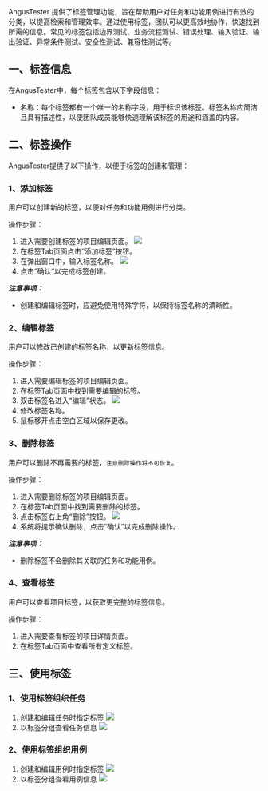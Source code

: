 [//]: # (标签管理)

[//]: # (=====)

AngusTester 提供了标签管理功能，旨在帮助用户对任务和功能用例进行有效的分类，以提高检索和管理效率。通过使用标签，团队可以更高效地协作，快速找到所需的信息。常见的标签包括边界测试、业务流程测试、错误处理、输入验证、输出验证、异常条件测试、安全性测试、兼容性测试等。

## 一、标签信息

在AngusTester中，每个标签包含以下字段信息：

- 名称：每个标签都有一个唯一的名称字段，用于标识该标签。标签名称应简洁且具有描述性，以便团队成员能够快速理解该标签的用途和涵盖的内容。

## 二、标签操作

AngusTester提供了以下操作，以便于标签的创建和管理：

### 1、添加标签

用户可以创建新的标签，以便对任务和功能用例进行分类。

操作步骤：

1. 进入需要创建标签的项目编辑页面。
   ![](https://bj-c1-prod-files.xcan.cloud/storage/pubapi/v1/file/project-edit.png?fid=251751339858591784&fpt=BWqcLmdc8CwK7wqtGe7r21JDNJ5oRBYBttHhJKXw)
2. 在标签Tab页面点击“添加标签”按钮。
3. 在弹出窗口中，输入标签名称。
   ![](https://bj-c1-prod-files.xcan.cloud/storage/pubapi/v1/file/tag-add.png?fid=251751417168003117&fpt=nkYqn4GA8xViBkNOZI14JofzDkGbrke3rGCpz9yk)
4. 点击“确认”以完成标签创建。

***注意事项：***

- 创建和编辑标签时，应避免使用特殊字符，以保持标签名称的清晰性。

### 2、编辑标签

用户可以修改已创建的标签名称，以更新标签信息。

操作步骤：

1. 进入需要编辑标签的项目编辑页面。
2. 在标签Tab页面中找到需要编辑的标签。
3. 双击标签名进入“编辑”状态。
   ![](https://bj-c1-prod-files.xcan.cloud/storage/pubapi/v1/file/tab-edit.png?fid=251751417168003113&fpt=9Hewek9MFTNC2x7o3wA6wf7W6pAT0wZUGVz4APp5)
4. 修改标签名称。
5. 鼠标移开点击空白区域以保存更改。

### 3、删除标签

用户可以删除不再需要的标签，`注意删除操作将不可恢复`。

操作步骤：

1. 进入需要删除标签的项目编辑页面。
2. 在标签Tab页面中找到需要删除的标签。
3. 点击标签右上角“删除”按钮。
   ![](https://bj-c1-prod-files.xcan.cloud/storage/pubapi/v1/file/tag-delete.png?fid=251751417168003115&fpt=6FwYSATs72v7k0c3ZEZTvND3QzSb6ky72jQQgPBR)
4. 系统将提示确认删除，点击“确认”以完成删除操作。

***注意事项：***

- 删除标签不会删除其关联的任务和功能用例。

### 4、查看标签

用户可以查看项目标签，以获取更完整的标签信息。

操作步骤：

1. 进入需要查看标签的项目详情页面。
2. 在标签Tab页面中查看所有定义标签。

## 三、使用标签

### 1、使用标签组织任务

1. 创建和编辑任务时指定标签
   ![](https://bj-c1-prod-files.xcan.cloud/storage/pubapi/v1/file/tag-task-use.png?fid=251751339858591808&fpt=vdqbkfa8FXn0YyRD25WpClyL8I9usFbLYCJ6BPhJ)
2. 以标签分组查看任务信息
   ![](https://bj-c1-prod-files.xcan.cloud/storage/pubapi/v1/file/tag-task-query.png?fid=251751339858591806&fpt=Y8iWytxZa3bce6idX7vrEtpxnBagaws9xbsrnGh0)

### 2、使用标签组织用例

1. 创建和编辑用例时指定标签
   ![](https://bj-c1-prod-files.xcan.cloud/storage/pubapi/v1/file/tag-case-use.png?fid=251751339858591804&fpt=FNWTodtY8mjMCjvsemI3IAxbMuIq2nSsxIhaTd0m)
2. 以标签分组查看用例信息
   ![](https://bj-c1-prod-files.xcan.cloud/storage/pubapi/v1/file/tag-case-query.png?fid=251751339858591802&fpt=wI47890dqUPDQfyxA563h6nMkYg37ZH9lVoOPrTy)
